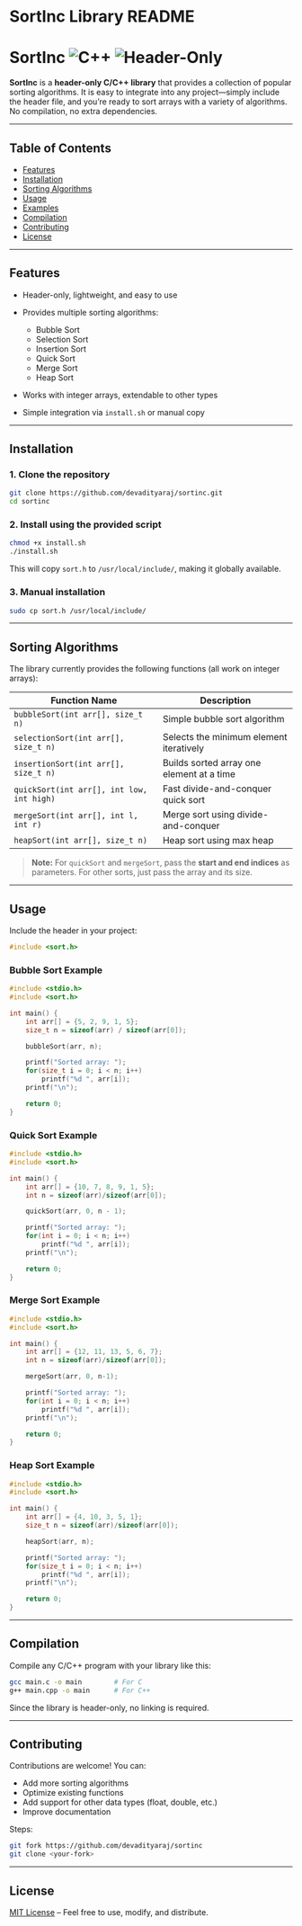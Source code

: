 # SortInc Library README

# **SortInc** ![C++](https://img.shields.io/badge/language-C++-blue) ![Header-Only](https://img.shields.io/badge/header-only-brightgreen)

**SortInc** is a **header-only C/C++ library** that provides a collection of popular sorting algorithms. It is easy to integrate into any project—simply include the header file, and you’re ready to sort arrays with a variety of algorithms. No compilation, no extra dependencies.

---

## Table of Contents

* [Features](#features)
* [Installation](#installation)
* [Sorting Algorithms](#sorting-algorithms)
* [Usage](#usage)
* [Examples](#examples)
* [Compilation](#compilation)
* [Contributing](#contributing)
* [License](#license)

---

## Features

* Header-only, lightweight, and easy to use
* Provides multiple sorting algorithms:

  * Bubble Sort
  * Selection Sort
  * Insertion Sort
  * Quick Sort
  * Merge Sort
  * Heap Sort
* Works with integer arrays, extendable to other types
* Simple integration via `install.sh` or manual copy

---

## Installation

### 1. Clone the repository

```bash
git clone https://github.com/devadityaraj/sortinc.git
cd sortinc
```

### 2. Install using the provided script

```bash
chmod +x install.sh
./install.sh
```

This will copy `sort.h` to `/usr/local/include/`, making it globally available.

### 3. Manual installation

```bash
sudo cp sort.h /usr/local/include/
```

---

## Sorting Algorithms

The library currently provides the following functions (all work on integer arrays):

| Function Name                             | Description                               |
| ----------------------------------------- | ----------------------------------------- |
| `bubbleSort(int arr[], size_t n)`         | Simple bubble sort algorithm              |
| `selectionSort(int arr[], size_t n)`      | Selects the minimum element iteratively   |
| `insertionSort(int arr[], size_t n)`      | Builds sorted array one element at a time |
| `quickSort(int arr[], int low, int high)` | Fast divide-and-conquer quick sort        |
| `mergeSort(int arr[], int l, int r)`      | Merge sort using divide-and-conquer       |
| `heapSort(int arr[], size_t n)`           | Heap sort using max heap                  |

> **Note:** For `quickSort` and `mergeSort`, pass the **start and end indices** as parameters. For other sorts, just pass the array and its size.

---

## Usage

Include the header in your project:

```c
#include <sort.h>
```

### Bubble Sort Example

```c
#include <stdio.h>
#include <sort.h>

int main() {
    int arr[] = {5, 2, 9, 1, 5};
    size_t n = sizeof(arr) / sizeof(arr[0]);

    bubbleSort(arr, n);

    printf("Sorted array: ");
    for(size_t i = 0; i < n; i++)
        printf("%d ", arr[i]);
    printf("\n");

    return 0;
}
```

### Quick Sort Example

```c
#include <stdio.h>
#include <sort.h>

int main() {
    int arr[] = {10, 7, 8, 9, 1, 5};
    int n = sizeof(arr)/sizeof(arr[0]);

    quickSort(arr, 0, n - 1);

    printf("Sorted array: ");
    for(int i = 0; i < n; i++)
        printf("%d ", arr[i]);
    printf("\n");

    return 0;
}
```

### Merge Sort Example

```c
#include <stdio.h>
#include <sort.h>

int main() {
    int arr[] = {12, 11, 13, 5, 6, 7};
    int n = sizeof(arr)/sizeof(arr[0]);

    mergeSort(arr, 0, n-1);

    printf("Sorted array: ");
    for(int i = 0; i < n; i++)
        printf("%d ", arr[i]);
    printf("\n");

    return 0;
}
```

### Heap Sort Example

```c
#include <stdio.h>
#include <sort.h>

int main() {
    int arr[] = {4, 10, 3, 5, 1};
    size_t n = sizeof(arr)/sizeof(arr[0]);

    heapSort(arr, n);

    printf("Sorted array: ");
    for(size_t i = 0; i < n; i++)
        printf("%d ", arr[i]);
    printf("\n");

    return 0;
}
```

---

## Compilation

Compile any C/C++ program with your library like this:

```bash
gcc main.c -o main        # For C
g++ main.cpp -o main      # For C++
```

Since the library is header-only, no linking is required.

---

## Contributing

Contributions are welcome! You can:

* Add more sorting algorithms
* Optimize existing functions
* Add support for other data types (float, double, etc.)
* Improve documentation

Steps:

```bash
git fork https://github.com/devadityaraj/sortinc
git clone <your-fork>
```

---

## License

[MIT License](LICENSE) – Feel free to use, modify, and distribute.
